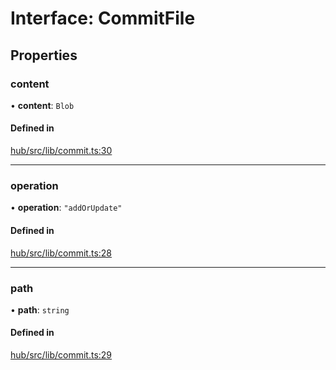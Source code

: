 # Interface: CommitFile

## Properties

### content

• **content**: `Blob`

#### Defined in

[hub/src/lib/commit.ts:30](https://github.com/huggingface/huggingface.js/blob/main/packages/hub/src/lib/commit.ts#L30)

___

### operation

• **operation**: ``"addOrUpdate"``

#### Defined in

[hub/src/lib/commit.ts:28](https://github.com/huggingface/huggingface.js/blob/main/packages/hub/src/lib/commit.ts#L28)

___

### path

• **path**: `string`

#### Defined in

[hub/src/lib/commit.ts:29](https://github.com/huggingface/huggingface.js/blob/main/packages/hub/src/lib/commit.ts#L29)
